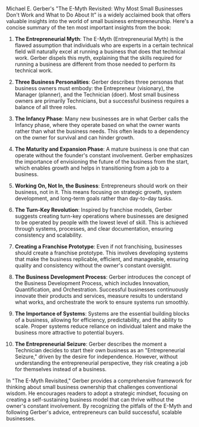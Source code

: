 Michael E. Gerber's "The E-Myth Revisited: Why Most Small Businesses Don't Work and What to Do About It" is a widely acclaimed book that offers valuable insights into the world of small business entrepreneurship. Here's a concise summary of the ten most important insights from the book:

1. **The Entrepreneurial Myth**: The E-Myth (Entrepreneurial Myth) is the flawed assumption that individuals who are experts in a certain technical field will naturally excel at running a business that does that technical work. Gerber dispels this myth, explaining that the skills required for running a business are different from those needed to perform its technical work.

2. **Three Business Personalities**: Gerber describes three personas that business owners must embody: the Entrepreneur (visionary), the Manager (planner), and the Technician (doer). Most small business owners are primarily Technicians, but a successful business requires a balance of all three roles.

3. **The Infancy Phase**: Many new businesses are in what Gerber calls the Infancy phase, where they operate based on what the owner wants rather than what the business needs. This often leads to a dependency on the owner for survival and can hinder growth.

4. **The Maturity and Expansion Phase**: A mature business is one that can operate without the founder's constant involvement. Gerber emphasizes the importance of envisioning the future of the business from the start, which enables growth and helps in transitioning from a job to a business.

5. **Working On, Not In, the Business**: Entrepreneurs should work on their business, not in it. This means focusing on strategic growth, system development, and long-term goals rather than day-to-day tasks.

6. **The Turn-Key Revolution**: Inspired by franchise models, Gerber suggests creating turn-key operations where businesses are designed to be operated by people with the lowest level of skill. This is achieved through systems, processes, and clear documentation, ensuring consistency and scalability.

7. **Creating a Franchise Prototype**: Even if not franchising, businesses should create a franchise prototype. This involves developing systems that make the business replicable, efficient, and manageable, ensuring quality and consistency without the owner's constant oversight.

8. **The Business Development Process**: Gerber introduces the concept of the Business Development Process, which includes Innovation, Quantification, and Orchestration. Successful businesses continuously innovate their products and services, measure results to understand what works, and orchestrate the work to ensure systems run smoothly.

9. **The Importance of Systems**: Systems are the essential building blocks of a business, allowing for efficiency, predictability, and the ability to scale. Proper systems reduce reliance on individual talent and make the business more attractive to potential buyers.

10. **The Entrepreneurial Seizure**: Gerber describes the moment a Technician decides to start their own business as an "Entrepreneurial Seizure," driven by the desire for independence. However, without understanding the entrepreneurial perspective, they risk creating a job for themselves instead of a business.

In "The E-Myth Revisited," Gerber provides a comprehensive framework for thinking about small business ownership that challenges conventional wisdom. He encourages readers to adopt a strategic mindset, focusing on creating a self-sustaining business model that can thrive without the owner's constant involvement. By recognizing the pitfalls of the E-Myth and following Gerber's advice, entrepreneurs can build successful, scalable businesses.